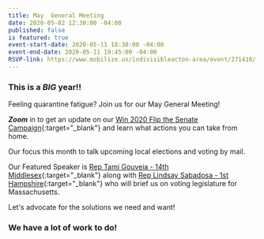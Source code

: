 ```yaml
---
title: May  General Meeting
date: 2020-05-02 12:30:00 -04:00
published: false
is featured: true
event-start-date: 2020-05-11 18:30:00 -04:00
event-end-date: 2020-05-11 19:45:00 -04:00
RSVP-link: https://www.mobilize.us/indivisibleacton-area/event/271418/
---
```


### This is a *BIG* year!!

Feeling quarantine fatigue?  Join us for our May General Meeting!

***Zoom*** in to get an update on our [Win 2020 Flip the Senate Campaign](https://sites.google.com/view/win2020personalmonthlystrategy/home){:target="_blank"} and learn what actions you can take from home.

Our focus this month to talk upcoming local elections and voting by mail.

Our Featured Speaker is [Rep Tami Gouveia - 14th Middlesex](https://www.reptamigouveia.com){:target="_blank"} along with [Rep Lindsay Sabadosa - 1st Hampshire](https://www.lindsaysabadosa.com){:target="_blank"} who will brief us on voting legislature for Massachusetts. 

Let's advocate for the solutions we need and want!

### We have a lot of work to do!